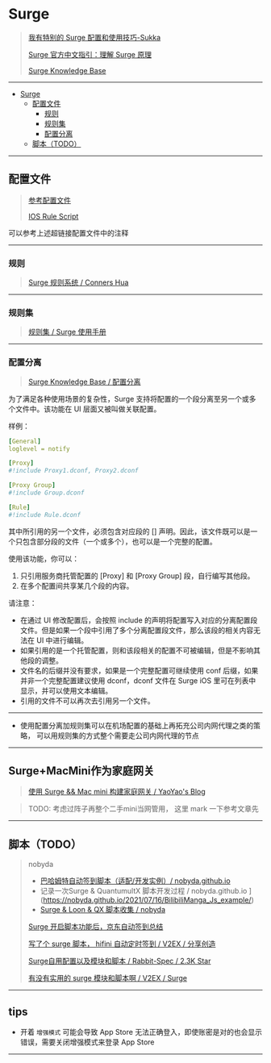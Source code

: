 # Surge

> [我有特别的 Surge 配置和使用技巧-Sukka](https://blog.skk.moe/post/i-have-my-unique-surge-setup/)
>
> [Surge 官方中文指引：理解 Surge 原理](https://manual.nssurge.com/book/understanding-surge/cn/)
>
> [Surge Knowledge Base](https://kb.nssurge.com/surge-knowledge-base/zh)

---

- [Surge](#surge)
  - [配置文件](#配置文件)
    - [规则](#规则)
    - [规则集](#规则集)
    - [配置分离](#配置分离)
  - [脚本（TODO）](#脚本todo)

---

## 配置文件

> [参考配置文件](https://github.com/yuhangrao/Surge/blob/master/General.conf)
>
> [IOS Rule Script](https://github.com/blackmatrix7/ios_rule_script)

可以参考上述超链接配置文件中的注释

---

### 规则

> [Surge 规则系统 / Conners Hua](https://divineengine.net/article/surge-rule-system/)

---

### 规则集

> [规则集 / Surge 使用手册](https://surge.mitsea.com/rule/ruleset)

---

### 配置分离

> [Surge Knowledge Base / 配置分离](https://kb.nssurge.com/surge-knowledge-base/zh/guidelines/detached-profile)

为了满足各种使用场景的复杂性，Surge 支持将配置的一个段分离至另一个或多个文件中。该功能在 UI 层面又被叫做关联配置。

样例：

```yaml
[General]
loglevel = notify

[Proxy]
#!include Proxy1.dconf, Proxy2.dconf

[Proxy Group]
#!include Group.dconf

[Rule]
#!include Rule.dconf
```

其中所引用的另一个文件，必须包含对应段的 [] 声明。因此，该文件既可以是一个只包含部分段的文件（一个或多个），也可以是一个完整的配置。

使用该功能，你可以：

1. 只引用服务商托管配置的 [Proxy] 和 [Proxy Group] 段，自行编写其他段。
2. 在多个配置间共享某几个段的内容。

请注意：

- 在通过 UI 修改配置后，会按照 include 的声明将配置写入对应的分离配置段文件。但是如果一个段中引用了多个分离配置段文件，那么该段的相关内容无法在 UI 中进行编辑。
- 如果引用的是一个托管配置，则和该段相关的配置不可被编辑，但是不影响其他段的调整。
- 文件名的后缀并没有要求，如果是一个完整配置可继续使用 conf 后缀，如果并非一个完整配置建议使用 dconf，dconf 文件在 Surge iOS 里可在列表中显示，并可以使用文本编辑。
- 引用的文件不可以再次去引用另一个文件。

---

- 使用配置分离加规则集可以在机场配置的基础上再拓充公司内网代理之类的策略， 可以用规则集的方式整个需要走公司内网代理的节点

---

## Surge+MacMini作为家庭网关

> [使用 Surge && Mac mini 构建家庭网关 / YaoYao's Blog](https://yaoyao.io/posts/create-home-gateway-with-surge-and-mac-mini)

> TODO: 考虑过阵子再整个二手mini当网管用， 这里 mark 一下参考文章先



---

## 脚本（TODO）

> nobyda
>
> - [巴哈姆特自动签到脚本（适配/开发实例）/ nobyda.github.io](https://nobyda.github.io/2021/07/24/Bahamut_daily_bonus_js_example/)
> - 记录一次Surge & QuantumultX 脚本开发过程 / nobyda.github.io ](https://nobyda.github.io/2021/07/16/BilibiliManga_Js_example/)
> - [Surge & Loon & QX 脚本收集 / nobyda](https://t.me/s/NobyDa)
>
> [Surge 开启脚本功能后，京东自动签到总结](https://www.cnblogs.com/66350-96/p/12316470.html)
>
> [写了个 surge 脚本， hifini 自动定时签到 / V2EX / 分享创造](https://www.v2ex.com/t/1040243)
>
> [Surge自用配置以及模块和脚本 / Rabbit-Spec / 2.3K Star](https://github.com/Rabbit-Spec/Surge)
>
> [有没有实用的 surge 模块和脚本啊 / V2EX / Surge](https://www.v2ex.com/t/964737)

---

## tips

- 开着 `增强模式` 可能会导致 App Store 无法正确登入，即使账密是对的也会显示错误，需要关闭增强模式来登录 App Store

---



